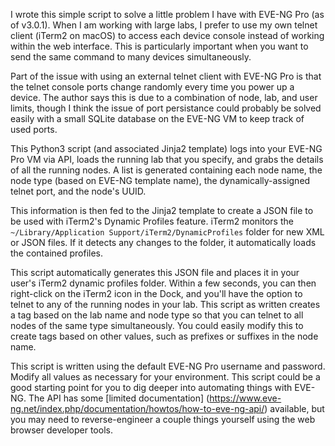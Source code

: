 I wrote this simple script to solve a little problem I have with EVE-NG Pro
(as of v3.0.1). When I am working with large labs, I prefer to use my own
telnet client (iTerm2 on macOS) to access each device console instead of
working within the web interface. This is particularly important when you
want to send the same command to many devices simultaneously.

Part of the issue with using an external telnet client with EVE-NG Pro is
that the telnet console ports change randomly every time you power up a
device. The author says this is due to a combination of node, lab, and user
limits, though I think the issue of port persistance could probably be solved
easily with a small SQLite database on the EVE-NG VM to keep track of used ports.

This Python3 script (and associated Jinja2 template) logs into your EVE-NG Pro
VM via API, loads the running lab that you specify, and grabs the details of
all the running nodes. A list is generated containing each node name,
the node type (based on EVE-NG template name), the dynamically-assigned telnet
port, and the node's UUID.

This information is then fed to the Jinja2 template to create a JSON file
to be used with iTerm2's Dynamic Profiles feature. iTerm2 monitors the
`~/Library/Application Support/iTerm2/DynamicProfiles` folder for new XML or
JSON files. If it detects any changes to the folder, it automatically loads
the contained profiles. 

This script automatically generates this JSON file and places it in your
user's iTerm2 dynamic profiles folder. Within a few seconds, you can then
right-click on the iTerm2 icon in the Dock, and you'll have the option to
telnet to any of the running nodes in your lab. This script as written
creates a tag based on the lab name and node type so that you can telnet
to all nodes of the same type simultaneously. You could easily modify this
to create tags based on other values, such as prefixes or suffixes in the
node name.

This script is written using the default EVE-NG Pro username and password.
Modify all values as necessary for your environment. This script could be
a good starting point for you to dig deeper into automating things with
EVE-NG. The API has some [limited documentation]
(https://www.eve-ng.net/index.php/documentation/howtos/how-to-eve-ng-api/)
available, but you may need to reverse-engineer a couple things yourself
using the web browser developer tools.
